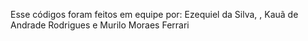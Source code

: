 Esse códigos foram feitos em equipe por:
Ezequiel da Silva, 
, Kauã de Andrade Rodrigues 
e Murilo Moraes Ferrari
